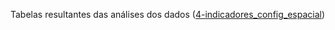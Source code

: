 Tabelas resultantes das análises dos dados ([4-indicadores_config_espacial](https://github.com/icn-sousa/Tese_Planejamento-e-controle-da-expansao-territorial-urbana-na-implementacao-do-Plano-Diretor/blob/main/cap_4/4-indicadores_config_espacial.ipynb))
